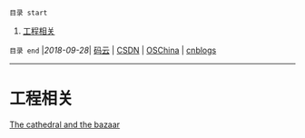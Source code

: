 `目录 start`
 
1. [工程相关](#工程相关)

`目录 end` |_2018-09-28_| [码云](https://gitee.com/gin9) | [CSDN](http://blog.csdn.net/kcp606) | [OSChina](https://my.oschina.net/kcp1104) | [cnblogs](http://www.cnblogs.com/kuangcp)
****************************************
# 工程相关

[The cathedral and the bazaar](https://en.wikipedia.org/wiki/The_Cathedral_and_the_Bazaar)

